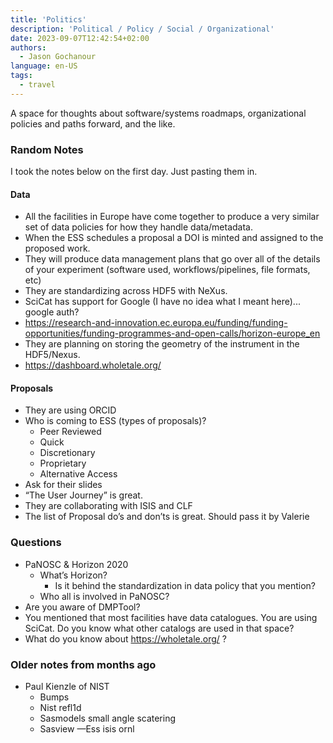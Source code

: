 ```yaml
---
title: 'Politics'
description: 'Political / Policy / Social / Organizational'
date: 2023-09-07T12:42:54+02:00
authors:
  - Jason Gochanour
language: en-US
tags:
  - travel
---
```


A space for thoughts about software/systems roadmaps, organizational policies and paths forward, and the like.

### Random Notes

I took the notes below on the first day. Just pasting them in.

#### Data

- All the facilities in Europe have come together to produce a very similar set of data policies for how they handle data/metadata.
- When the ESS schedules a proposal a DOI is minted and assigned to the proposed work.
- They will produce data management plans that go over all of the details of your experiment (software used, workflows/pipelines, file formats, etc)
- They are standardizing across HDF5 with NeXus.
- SciCat has support for Google (I have no idea what I meant here)... google auth?
- <https://research-and-innovation.ec.europa.eu/funding/funding-opportunities/funding-programmes-and-open-calls/horizon-europe_en>
- They are planning on storing the geometry of the instrument in the HDF5/Nexus.
- <https://dashboard.wholetale.org/>

#### Proposals

- They are using ORCID
- Who is coming to ESS (types of proposals)?
  - Peer Reviewed
  - Quick
  - Discretionary
  - Proprietary
  - Alternative Access
- Ask for their slides
- “The User Journey” is great.
- They are collaborating with ISIS and CLF
- The list of Proposal do’s and don’ts is great. Should pass it by Valerie

### Questions

- PaNOSC & Horizon 2020
  - What’s Horizon?
    - Is it behind the standardization in data policy that you mention?
  - Who all is involved in PaNOSC?
- Are you aware of DMPTool?
- You mentioned that most facilities have data catalogues. You are using SciCat. Do you know what other catalogs are used in that space?
- What do you know about <https://wholetale.org/> ?

### Older notes from months ago

- Paul Kienzle of NIST
  - Bumps
  - Nist refl1d
  - Sasmodels small angle scatering
  - Sasview
  —Ess isis ornl
